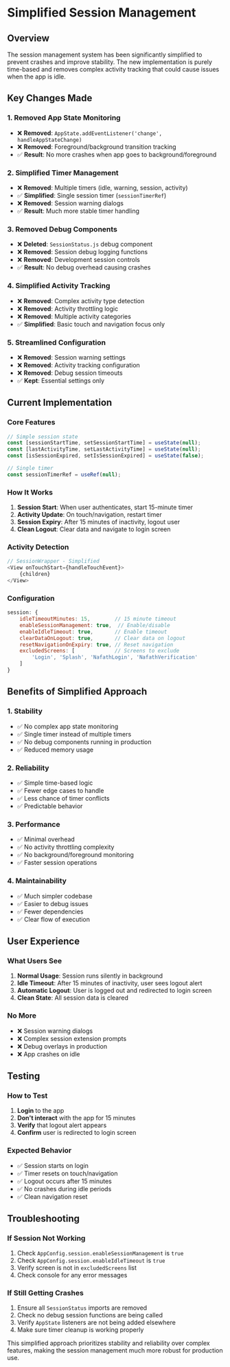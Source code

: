 # Simplified Session Management

## Overview

The session management system has been significantly simplified to prevent crashes and improve stability. The new implementation is purely time-based and removes complex activity tracking that could cause issues when the app is idle.

## Key Changes Made

### 1. **Removed App State Monitoring**
- ❌ **Removed**: `AppState.addEventListener('change', handleAppStateChange)`
- ❌ **Removed**: Foreground/background transition tracking
- ✅ **Result**: No more crashes when app goes to background/foreground

### 2. **Simplified Timer Management**
- ❌ **Removed**: Multiple timers (idle, warning, session, activity)
- ✅ **Simplified**: Single session timer (`sessionTimerRef`)
- ❌ **Removed**: Session warning dialogs
- ✅ **Result**: Much more stable timer handling

### 3. **Removed Debug Components**
- ❌ **Deleted**: `SessionStatus.js` debug component
- ❌ **Removed**: Session debug logging functions
- ❌ **Removed**: Development session controls
- ✅ **Result**: No debug overhead causing crashes

### 4. **Simplified Activity Tracking**
- ❌ **Removed**: Complex activity type detection
- ❌ **Removed**: Activity throttling logic
- ❌ **Removed**: Multiple activity categories
- ✅ **Simplified**: Basic touch and navigation focus only

### 5. **Streamlined Configuration**
- ❌ **Removed**: Session warning settings
- ❌ **Removed**: Activity tracking configuration
- ❌ **Removed**: Debug session timeouts
- ✅ **Kept**: Essential settings only

## Current Implementation

### Core Features
```javascript
// Simple session state
const [sessionStartTime, setSessionStartTime] = useState(null);
const [lastActivityTime, setLastActivityTime] = useState(null);
const [isSessionExpired, setIsSessionExpired] = useState(false);

// Single timer
const sessionTimerRef = useRef(null);
```

### How It Works
1. **Session Start**: When user authenticates, start 15-minute timer
2. **Activity Update**: On touch/navigation, restart timer
3. **Session Expiry**: After 15 minutes of inactivity, logout user
4. **Clean Logout**: Clear data and navigate to login screen

### Activity Detection
```javascript
// SessionWrapper - Simplified
<View onTouchStart={handleTouchEvent}>
    {children}
</View>
```

### Configuration
```javascript
session: {
    idleTimeoutMinutes: 15,        // 15 minute timeout
    enableSessionManagement: true,  // Enable/disable
    enableIdleTimeout: true,       // Enable timeout
    clearDataOnLogout: true,       // Clear data on logout
    resetNavigationOnExpiry: true, // Reset navigation
    excludedScreens: [             // Screens to exclude
        'Login', 'Splash', 'NafathLogin', 'NafathVerification'
    ]
}
```

## Benefits of Simplified Approach

### 1. **Stability**
- ✅ No complex app state monitoring
- ✅ Single timer instead of multiple timers
- ✅ No debug components running in production
- ✅ Reduced memory usage

### 2. **Reliability**
- ✅ Simple time-based logic
- ✅ Fewer edge cases to handle
- ✅ Less chance of timer conflicts
- ✅ Predictable behavior

### 3. **Performance**
- ✅ Minimal overhead
- ✅ No activity throttling complexity
- ✅ No background/foreground monitoring
- ✅ Faster session operations

### 4. **Maintainability**
- ✅ Much simpler codebase
- ✅ Easier to debug issues
- ✅ Fewer dependencies
- ✅ Clear flow of execution

## User Experience

### What Users See
1. **Normal Usage**: Session runs silently in background
2. **Idle Timeout**: After 15 minutes of inactivity, user sees logout alert
3. **Automatic Logout**: User is logged out and redirected to login screen
4. **Clean State**: All session data is cleared

### No More
- ❌ Session warning dialogs
- ❌ Complex session extension prompts
- ❌ Debug overlays in production
- ❌ App crashes on idle

## Testing

### How to Test
1. **Login** to the app
2. **Don't interact** with the app for 15 minutes
3. **Verify** that logout alert appears
4. **Confirm** user is redirected to login screen

### Expected Behavior
- ✅ Session starts on login
- ✅ Timer resets on touch/navigation
- ✅ Logout occurs after 15 minutes
- ✅ No crashes during idle periods
- ✅ Clean navigation reset

## Troubleshooting

### If Session Not Working
1. Check `AppConfig.session.enableSessionManagement` is `true`
2. Check `AppConfig.session.enableIdleTimeout` is `true`
3. Verify screen is not in `excludedScreens` list
4. Check console for any error messages

### If Still Getting Crashes
1. Ensure all `SessionStatus` imports are removed
2. Check no debug session functions are being called
3. Verify `AppState` listeners are not being added elsewhere
4. Make sure timer cleanup is working properly

This simplified approach prioritizes stability and reliability over complex features, making the session management much more robust for production use. 